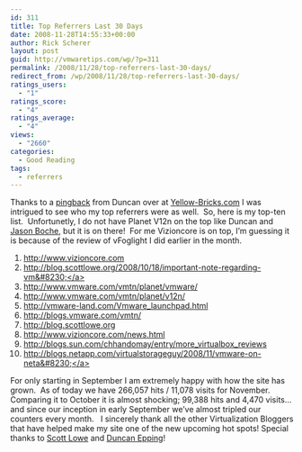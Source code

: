 ```yaml
---
id: 311
title: Top Referrers Last 30 Days
date: 2008-11-28T14:55:33+00:00
author: Rick Scherer
layout: post
guid: http://vmwaretips.com/wp/?p=311
permalink: /2008/11/28/top-referrers-last-30-days/
redirect_from: /wp/2008/11/28/top-referrers-last-30-days/
ratings_users:
  - "1"
ratings_score:
  - "4"
ratings_average:
  - "4"
views:
  - "2660"
categories:
  - Good Reading
tags:
  - referrers
---
```

Thanks to a <a href="http://en.wikipedia.org/wiki/Pingback" target="_blank">pingback</a> from Duncan over at <a href="http://www.yellow-bricks.com/2008/11/28/top-referrers-last-30-days/" target="_blank">Yellow-Bricks.com</a> I was intrigued to see who my top referrers were as well.  So, here is my top-ten list.  Unfortunetly, I do not have Planet V12n on the top like Duncan and <a href="http://www.boche.net/blog/?p=499" target="_blank">Jason Boche</a>, but it is on there!  For me Vizioncore is on top, I&#8217;m guessing it is because of the review of vFoglight I did earlier in the month.

  1. <a href="http://www.vizioncore.com/" target="url">http://www.vizioncore.com</a>
  2. <a href="http://blog.scottlowe.org/2008/10/18/important-note-regarding-vmware-over-nfs/" target="url">http://blog.scottlowe.org/2008/10/18/important-note-regarding-vm&#8230;</a>
  3. <a href="http://www.vmware.com/vmtn/planet/vmware/" target="url">http://www.vmware.com/vmtn/planet/vmware/</a>
  4. <a href="http://www.vmware.com/vmtn/planet/v12n/" target="url">http://www.vmware.com/vmtn/planet/v12n/</a>
  5. <a href="http://vmware-land.com/Vmware_launchpad.html" target="url">http://vmware-land.com/Vmware_launchpad.html</a>
  6. <a href="http://blogs.vmware.com/vmtn/" target="url">http://blogs.vmware.com/vmtn/</a>
  7. <a href="http://blog.scottlowe.org/" target="url">http://blog.scottlowe.org</a>
  8. <a href="http://www.vizioncore.com/news.html" target="url">http://www.vizioncore.com/news.html</a>
  9. <a href="http://blogs.sun.com/chhandomay/entry/more_virtualbox_reviews" target="url">http://blogs.sun.com/chhandomay/entry/more_virtualbox_reviews</a>
 10. <a href="http://blogs.netapp.com/virtualstorageguy/2008/11/vmware-on-netap.html" target="url">http://blogs.netapp.com/virtualstorageguy/2008/11/vmware-on-neta&#8230;</a>

For only starting in September I am extremely happy with how the site has grown.  As of today we have 266,057 hits / 11,078 visits for November.  Comparing it to October it is almost shocking; 99,388 hits and 4,470 visits&#8230; and since our inception in early September we&#8217;ve almost tripled our counters every month.   I sincerely thank all the other Virtualization Bloggers that have helped make my site one of the new upcoming hot spots! Special thanks to <a href="http://blog.scottlowe.org" target="_blank">Scott Lowe</a> and <a href="http://www.yellow-bricks.com" target="_blank">Duncan Epping</a>!

<!-- adman_adcode_after -->